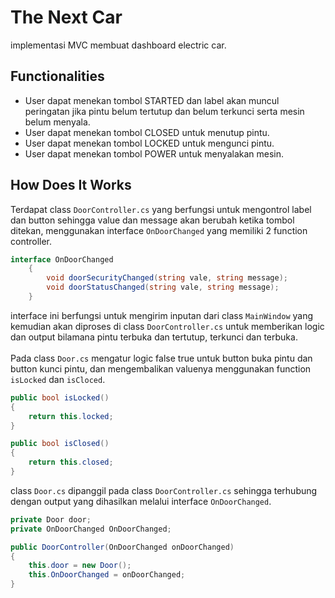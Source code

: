 # The Next Car
implementasi MVC membuat dashboard electric car.

## Functionalities
- User dapat menekan tombol STARTED dan label akan muncul peringatan jika pintu belum tertutup dan belum terkunci serta mesin belum menyala.
- User dapat menekan tombol CLOSED untuk menutup pintu.
- User dapat menekan tombol LOCKED untuk mengunci pintu.
- User dapat menekan tombol POWER untuk menyalakan mesin.

## How Does It Works
Terdapat class `DoorController.cs` yang berfungsi untuk mengontrol label dan button sehingga value dan message akan berubah ketika tombol ditekan, menggunakan interface `OnDoorChanged` yang memiliki 2 function controller.
```csharp
interface OnDoorChanged
    {
        void doorSecurityChanged(string vale, string message);
        void doorStatusChanged(string vale, string message);
    }
```
interface ini berfungsi untuk mengirim inputan dari class `MainWindow` yang kemudian akan diproses di class `DoorController.cs` untuk memberikan logic dan output bilamana pintu terbuka dan tertutup, terkunci dan terbuka.<br/><br/>Pada class `Door.cs` mengatur logic false true untuk button buka pintu dan button kunci pintu, dan mengembalikan valuenya menggunakan function `isLocked` dan `isCloced`.
```csharp
public bool isLocked()
{
    return this.locked;
}

public bool isClosed()
{
    return this.closed;
}
```
class `Door.cs` dipanggil pada class `DoorController.cs` sehingga terhubung dengan output yang dihasilkan melalui interface `OnDoorChanged`.
```csharp
private Door door;
private OnDoorChanged OnDoorChanged;

public DoorController(OnDoorChanged onDoorChanged)
{
    this.door = new Door();
    this.OnDoorChanged = onDoorChanged;
}
```

